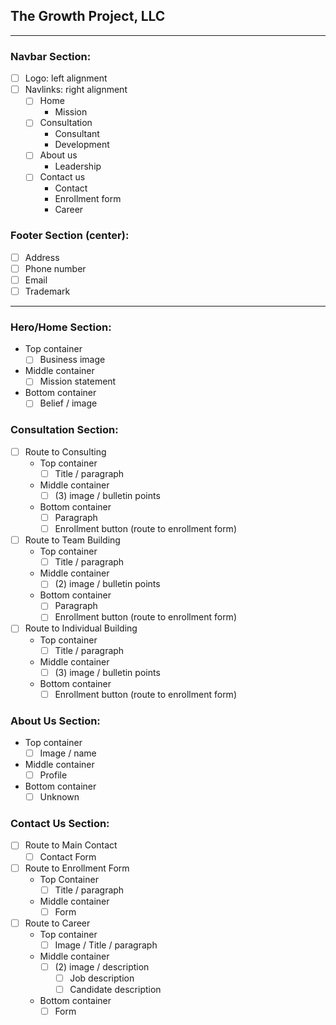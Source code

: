## **The Growth Project, LLC**

---

### Navbar Section:

- [ ] Logo: left alignment
- [ ] Navlinks: right alignment
  - [ ] Home
    - Mission
  - [ ] Consultation
    - Consultant
    - Development
  - [ ] About us
    - Leadership
  - [ ] Contact us
    - Contact
    - Enrollment form
    - Career

### Footer Section (center):

- [ ] Address
- [ ] Phone number
- [ ] Email
- [ ] Trademark

---

### Hero/Home Section:

- Top container
  - [ ] Business image
- Middle container
  - [ ] Mission statement
- Bottom container
  - [ ] Belief / image

### Consultation Section:

- [ ] Route to Consulting
  - Top container
    - [ ] Title / paragraph
  - Middle container
    - [ ] (3) image / bulletin points
  - Bottom container
    - [ ] Paragraph
    - [ ] Enrollment button (route to enrollment form)
- [ ] Route to Team Building
  - Top container
    - [ ] Title / paragraph
  - Middle container
    - [ ] (2) image / bulletin points
  - Bottom container
    - [ ] Paragraph
    - [ ] Enrollment button (route to enrollment form)
- [ ] Route to Individual Building
  - Top container
    - [ ] Title / paragraph
  - Middle container
    - [ ] (3) image / bulletin points
  - Bottom container
    - [ ] Enrollment button (route to enrollment form)

### About Us Section:

- Top container
  - [ ] Image / name
- Middle container
  - [ ] Profile
- Bottom container
  - [ ] Unknown

### Contact Us Section:

- [ ] Route to Main Contact
  - [ ] Contact Form
- [ ] Route to Enrollment Form
  - Top Container
    - [ ] Title / paragraph
  - Middle container
    - [ ] Form
- [ ] Route to Career
  - Top container
    - [ ] Image / Title / paragraph
  - Middle container
    - [ ] (2) image / description
      - [ ] Job description
      - [ ] Candidate description
  - Bottom container
    - [ ] Form
